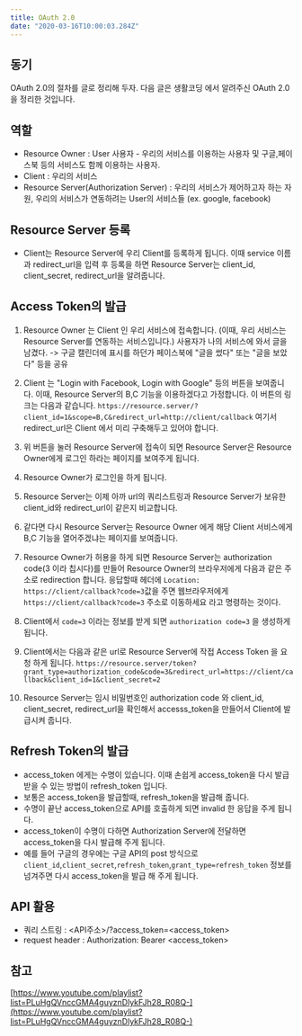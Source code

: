 ```yaml
---
title: OAuth 2.0
date: "2020-03-16T10:00:03.284Z"
---
```


## 동기

OAuth 2.0의 절차를 글로 정리해 두자.
다음 글은 생활코딩 에서 알려주신 OAuth 2.0 을 정리한 것입니다.

## 역할

- Resource Owner : User 사용자 - 우리의 서비스를 이용하는 사용자 및 구글,페이스북 등의 서비스도 함께 이용하는 사용자.
- Client : 우리의 서비스
- Resource Server(Authorization Server) : 우리의 서비스가 제어하고자 하는 자원, 우리의 서비스가 연동하려는 User의 서비스들 (ex. google, facebook)

## Resource Server 등록

- Client는 Resource Server에 우리 Client를 등록하게 됩니다. 이때 service 이름과 redirect\_url을 입력 후 등록을 하면 Resource Server는 client\_id, client\_secret, redirect\_url을 알려줍니다.

## Access Token의 발급

1. Resource Owner 는 Client 인 우리 서비스에 접속합니다. (이때, 우리 서비스는 Resource Server를 연동하는 서비스입니다.)
사용자가 나의 서비스에 와서 글을 남겼다. -> 구글 캘린더에 표시를 하던가 페이스북에 "글을 썼다" 또는 "글을 보았다" 등을 공유

2. Client 는 "Login with Facebook, Login with Google" 등의 버튼을 보여줍니다. 이때, Resource Server의 B,C 기능을 이용하겠다고 가정합니다. 이 버튼의 링크는 다음과 같습니다.
`https://resource.server/?client_id=1&scope=B,C&redirect_url=http://client/callback` 여기서 redirect\_url은 Client 에서 미리 구축해두고 있어야 합니다.

3. 위 버튼을 눌러 Resource Server에 접속이 되면 Resource Server은 Resource Owner에게 로그인 하라는 페이지를 보여주게 됩니다.

4. Resource Owner가 로그인을 하게 됩니다.

5. Resource Server는 이제 아까 url의 쿼리스트링과 Resource Server가 보유한 client\_id와 redirect\_url이 같은지 비교합니다.

6. 같다면 다시 Resource Server는 Resource Owner 에게 해당 Client 서비스에게 B,C 기능을 열어주겠냐는 페이지를 보여줍니다.

7. Resource Owner가 허용을 하게 되면 Resource Server는 authorization code(3 이라 칩시다)를 만들어 Resource Owner의 브라우저에게 다음과 같은 주소로 redirection 합니다.
응답할때 헤더에 `Location: https://client/callback?code=3`값을 주면 웹브라우저에게 `https://client/callback?code=3` 주소로 이동하세요 라고 명령하는 것이다.

8. Client에서 `code=3` 이라는 정보를 받게 되면 `authorization code=3` 을 생성하게 됩니다.

9. Client에서는 다음과 같은 url로 Resource Server에 작접 Access Token 을 요청 하게 됩니다.
`https://resource.server/token?grant_type=authorization_code&code=3&redirect_url=https://client/callback&client_id=1&client_secret=2`

10. Resource Server는 임시 비밀번호인 authorization code 와 client\_id, client\_secret, redirect\_url을 확인해서 accesss\_token을 만들어서 Client에 발급시켜 줍니다.

## Refresh Token의 발급

- access_token 에게는 수명이 있습니다. 이때 손쉽게 access_token을 다시 발급 받을 수 있는 방법이 refresh_token 입니다.
- 보통은 access_token을 발급할때, refresh_token을 발급해 줍니다.
- 수명이 끝난 access_token으로 API를 호출하게 되면 invalid 한 응답을 주게 됩니다.
- access_token이 수명이 다하면 Authorization Server에 전달하면 access\_token을 다시 발급해 주게 됩니다.
- 예를 들어 구글의 경우에는 구글 API의 post 방식으로 `client_id`,`client_secret`,`refresh_token`,`grant_type=refresh_token` 정보를 넘겨주면 다시 access\_token을 발급 해 주게 됩니다.

## API 활용

- 쿼리 스트링 : <API주소>/?access_token=<access\_token>
- request header : Authorization: Bearer <access\_token>

## 참고

[https://www.youtube.com/playlist?list=PLuHgQVnccGMA4guyznDlykFJh28_R08Q-](https://www.youtube.com/playlist?list=PLuHgQVnccGMA4guyznDlykFJh28_R08Q-)